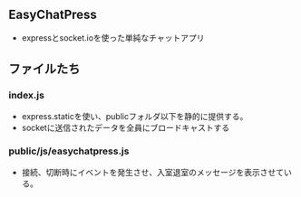 ## EasyChatPress
 - expressとsocket.ioを使った単純なチャットアプリ

## ファイルたち

### index.js
 - express.staticを使い、publicフォルダ以下を静的に提供する。
 - socketに送信されたデータを全員にブロードキャストする

### public/js/easychatpress.js
 - 接続、切断時にイベントを発生させ、入室退室のメッセージを表示させている。